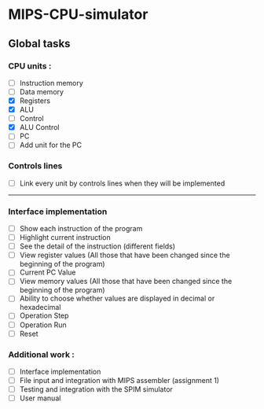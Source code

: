 # MIPS-CPU-simulator
## Global tasks
### CPU units :
- [ ] Instruction memory
- [ ] Data memory
- [x] Registers
- [x] ALU
- [ ] Control
- [x] ALU Control
- [ ] PC
- [ ] Add unit for the PC

### Controls lines

- [ ] Link every unit by controls lines when they will be implemented

---
### Interface implementation

- [ ] Show each instruction of the program
- [ ] Highlight current instruction
- [ ] See the detail of the instruction (different fields)
- [ ] View register values (All those that have been changed since the beginning of the program)
- [ ] Current PC Value
- [ ] View memory values (All those that have been changed since the beginning of the program)
- [ ] Ability to choose whether values are displayed in decimal or hexadecimal
- [ ] Operation Step
- [ ] Operation Run
- [ ] Reset

### Additional work :

- [ ] Interface implementation
- [ ] File input and integration with MIPS assembler (assignment 1)
- [ ] Testing and integration with the SPIM simulator
- [ ] User manual